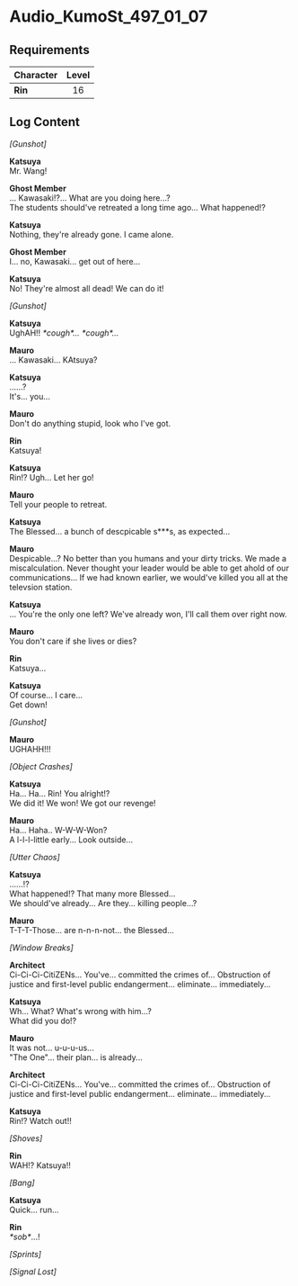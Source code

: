 # Audio_KumoSt_497_01_07
## Requirements
|Character|Level|
|---------|:---:|
|**Rin**  | 16  |

## Log Content
*\[Gunshot\]*

**Katsuya**<br>
Mr. Wang!

**Ghost Member**<br>
... Kawasaki!?... What are you doing here...?<br>
The students should've retreated a long time ago... What happened!?

**Katsuya**<br>
Nothing, they're already gone. I came alone.

**Ghost Member**<br>
I... no, Kawasaki... get out of here...

**Katsuya**<br>
No! They're almost all dead! We can do it!

*\[Gunshot\]*

**Katsuya**<br>
UghAH!! *\*cough\*... \*cough\*...*

**Mauro**<br>
... Kawasaki... KAtsuya?

**Katsuya**<br>
......?<br>
It's... you...

**Mauro**<br>
Don't do anything stupid, look who I've got.

**Rin**<br>
Katsuya!

**Katsuya**<br>
Rin!? Ugh... Let her go!

**Mauro**<br>
Tell your people to retreat.

**Katsuya**<br>
The Blessed... a bunch of descpicable s\*\*\*s, as expected...

**Mauro**<br>
Despicable...? No better than you humans and your dirty tricks. We made a miscalculation. Never thought your leader would be able to get ahold of our communications... If we had known earlier, we would've killed you all at the televsion station.

**Katsuya**<br>
... You're the only one left? We've already won, I'll call them over right now.

**Mauro**<br>
You don't care if she lives or dies?

**Rin**<br>
Katsuya...

**Katsuya**<br>
Of course... I care...<br>
Get down!

*\[Gunshot\]*

**Mauro**<br>
UGHAHH!!!

*\[Object Crashes\]*

**Katsuya**<br>
Ha... Ha... Rin! You alright!?<br>
We did it! We won! We got our revenge!

**Mauro**<br>
Ha... Haha.. W\-W\-W\-Won?<br>
A l\-l\-l\-little early... Look outside...

*\[Utter Chaos\]*

**Katsuya**<br>
......!?<br>
What happened!? That many more Blessed...<br>
We should've already... Are they... killing people...?

**Mauro**<br>
T\-T\-T\-Those... are n\-n\-n\-not... the Blessed...

*\[Window Breaks\]*

**Architect**<br>
Ci\-Ci\-Ci\-CitiZENs... You've... committed the crimes of... Obstruction of justice and first\-level public endangerment... eliminate... immediately...

**Katsuya**<br>
Wh... What? What's wrong with him...?<br>
What did you do!?

**Mauro**<br>
It was not... u\-u\-u\-us...<br>
"The One"... their plan... is already...

**Architect**<br>
Ci\-Ci\-Ci\-CitiZENs... You've... committed the crimes of... Obstruction of justice and first\-level public endangerment... eliminate... immediately...

**Katsuya**<br>
Rin!? Watch out!!

*\[Shoves\]*

**Rin**<br>
WAH!? Katsuya!!

*\[Bang\]*

**Katsuya**<br>
Quick... run...

**Rin**<br>
*\*sob\**...!

*\[Sprints\]*

*[Signal Lost]*